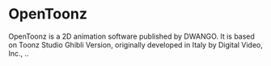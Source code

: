 # OpenToonz
OpenToonz is a 2D animation software published by DWANGO. It is based on Toonz Studio Ghibli Version, originally developed in Italy by Digital Video, Inc., ..
